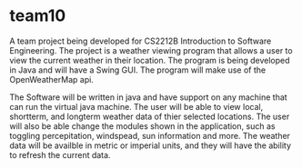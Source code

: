 # team10

A team project being developed for CS2212B Introduction to Software Engineering. The project is a weather viewing program that allows a user to view the current weather in their location. The program is being developed in Java and will have a Swing GUI. The program will make use of the OpenWeatherMap api. 

The Software will be written in java and have support on any machine that can run the virtual java machine. The user will be able to view local, shortterm, and longterm weather data of thier selected locations. The user will also be able change the modules shown in the application, such as toggling percepitation, windspead, sun information and more. The weather data will be availble in metric or imperial units, and they will have the ability to refresh the current data.
